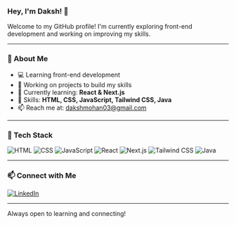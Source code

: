 ### Hey, I'm Daksh! 👋

Welcome to my GitHub profile! I'm currently exploring front-end development and working on improving my skills. 

---

### 🚀 About Me
- 💻 Learning front-end development
- 🎯 Working on projects to build my skills
- 🌱 Currently learning: **React & Next.js**
- 💬 Skills: **HTML, CSS, JavaScript, Tailwind CSS, Java**
- 📫 Reach me at: dakshmohan03@gmail.com

---

### 🔧 Tech Stack
![HTML](https://img.shields.io/badge/HTML5-E34F26?style=for-the-badge&logo=html5&logoColor=white)
![CSS](https://img.shields.io/badge/CSS3-1572B6?style=for-the-badge&logo=css3&logoColor=white)
![JavaScript](https://img.shields.io/badge/JavaScript-F7DF1E?style=for-the-badge&logo=javascript&logoColor=black)
![React](https://img.shields.io/badge/React-20232A?style=for-the-badge&logo=react&logoColor=61DAFB)
![Next.js](https://img.shields.io/badge/Next.js-000000?style=for-the-badge&logo=next.js&logoColor=white)
![Tailwind CSS](https://img.shields.io/badge/TailwindCSS-38B2AC?style=for-the-badge&logo=tailwind-css&logoColor=white)
![Java](https://img.shields.io/badge/Java-007396?style=for-the-badge&logo=java&logoColor=white)

---


### 📫 Connect with Me
[![LinkedIn](https://img.shields.io/badge/LinkedIn-0077B5?style=for-the-badge&logo=linkedin&logoColor=white)](https://www.linkedin.com/in/dakshmohan7/)


---

Always open to learning and connecting!
